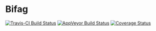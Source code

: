 
<!-- README.md is generated from README.Rmd. Please edit that file -->
Bifag
=====

[![Travis-CI Build Status](https://travis-ci.org/ginolhac/bifag.svg?branch=master)](https://travis-ci.org/ginolhac/bifag) [![AppVeyor Build Status](https://ci.appveyor.com/api/projects/status/github/ginolhac/bifag?branch=master&svg=true)](https://ci.appveyor.com/project/ginolhac/bifag) [![Coverage Status](https://img.shields.io/codecov/c/github/ginolhac/bifag/master.svg)](https://codecov.io/github/ginolhac/bifag?branch=master)
